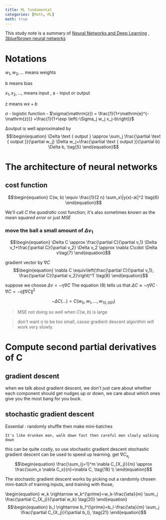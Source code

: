 ```yaml
---
title: ML fundamental
categories: [Math, ML]
math: true
---
```


This study note is a summary of [Neural Networks and Deep Learning](https://neuralnetworksanddeeplearning.com/)  , [3blue1brown neural networks](https://www.youtube.com/watch?v=aircAruvnKk&list=PLZHQObOWTQDNU6R1_67000Dx_ZCJB-3pi)


# Notations
$w_1,w_2,...$ means weights

b means bias

$x_1,x_2,...,$ means input , a - input or output

z means $wx+b$

$\sigma$ - logistic function - $\sigma(\mathrm{z}) = \frac{1}{1+\mathrm{e}^{-\mathrm{z}}} =\frac{1}{1+\exp \left(-\Sigma_j w_j x_j-b\right)}$

Δoutput is well approximated by
$$\begin{equation}
\Delta \text { output } \approx \sum_j \frac{\partial \text { output }}{\partial w_j} \Delta w_j+\frac{\partial \text { output }}{\partial b} \Delta b, \tag{5}
\end{equation}$$

# The architecture of neural networks

## cost function
$$\begin{equation}
C(w, b) \equiv \frac{1}{2 n} \sum_x\|y(x)-a\|^2 \tag{6}
\end{equation}$$

We'll call *C* the *quadratic* cost function; it's also sometimes known as the *mean squared error* or just *MSE*

### move the ball a small amount of $\Delta v_1$
$$\begin{equation}
\Delta C \approx \frac{\partial C}{\partial v_1} \Delta v_1+\frac{\partial C}{\partial v_2} \Delta v_2  \approx \nabla C\cdot \Delta v\tag{7}
\end{equation}$$

gradient vector by $\nabla C$
$$\begin{equation}
\nabla C \equiv\left(\frac{\partial C}{\partial v_1}, \frac{\partial C}{\partial v_2}\right)^T \tag{8}
\end{equation}$$

suppose we choose $\Delta v=-\eta\nabla C$
The equation (9) tells us that $\Delta C \approx-\eta \nabla C \cdot \nabla C=-\eta\|\nabla C\|^2$

$$-\Delta C(...)= C\left(w_0, w_1, \ldots, w_{13,001}\right)$$
> MSE not doing so well when $C(w,b)$ is large

> don't want $\eta$ to be too small, cause gradient descent algorithm will work very slowly.


# Compute second partial derivatives of C

## gradient descent
when we talk about gradient descent, we don't just care about whether each component should get nudges up or down, we care about which ones give you the most bang for you buck.

## stochastic gradient descent

Essential : randomly shuffle then make mini-batches

```
It's like drunken man, walk down fast then careful men slowly walking down
```
this can be quite costly, so use stochastic gradient descent
stochastic gradient descent can be used to speed up learning.
get $\nabla C_{x_j}$
$$\begin{equation}
\frac{\sum_{j=1}^m \nabla C_{X_j}}{m} \approx \frac{\sum_x \nabla C_x}{n}=\nabla C, \tag{18} \\
\end{equation}$$


The stochastic gradient descent works by picking out a randomly chosen mini-batch of training inputs, and training with those,

\begin{equation}
w_k \rightarrow w_k^{\prime}=w_k-\frac{\eta}{m} \sum_j \frac{\partial C_{X_j}}{\partial w_k} \tag{20}
\end{equation}
$$\begin{equation}
b_l \rightarrow b_l^{\prime}=b_l-\frac{\eta}{m} \sum_j \frac{\partial C_{X_j}}{\partial b_l}, \tag{21}
\end{equation}$$

